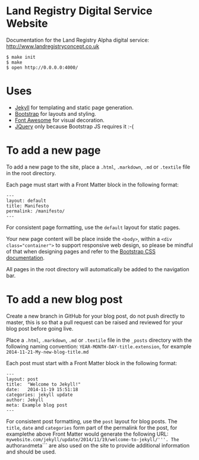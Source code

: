 Land Registry Digital Service Website
========================

Documentation for the Land Registry Alpha digital service: http://www.landregistryconcept.co.uk

    $ make init
    $ make
    $ open http://0.0.0.0:4000/

# Uses
* [Jekyll](http://jekyllrb.com/) for templating and static page generation.
* [Bootstrap](http://getbootstrap.com/) for layouts and styling.
* [Font Awesome](http://fontawesome.io/) for visual decoration.
* [JQuery](http://jquery.com/) only because Bootstrap JS requires it :-(

# To add a new page

To add a new page to the site, place a ```.html```, ```.markdown```, ```.md``` or ```.textile``` file in the root directory.

Each page must start with a Front Matter block in the following format:
```
---
layout: default
title: Manifesto
permalink: /manifesto/
---
```

For consistent page formatting, use the ```default``` layout for static pages.

Your new page content will be place inside the ```<body>```, within a ```<div class="container">``` to support responsive web design, so please be mindful of that when designing pages and refer to the [Bootstrap CSS documentation](http://getbootstrap.com/css/).

All pages in the root directory will automatically be added to the navigation bar.

# To add a new blog post

Create a new branch in GitHub for your blog post, do not push directly to master, this is so that a pull request can be raised and reviewed for your blog post before going live.

Place a ```.html```, ```.markdown```, ```.md``` or ```.textile``` file in the ```_posts``` directory with the following naming convention: ```YEAR-MONTH-DAY-title.extension```, for example ```2014-11-21-My-new-blog-title.md```

Each post must start with a Front Matter block in the following format:
```
---
layout: post
title:  "Welcome to Jekyll!"
date:   2014-11-19 15:51:18
categories: jekyll update
author: Jekyll
meta: Example blog post
---
```

For consistent post formatting, use the ```post``` layout for blog posts.
The ```title```, ```date``` and ```categories``` form part of the permalink for the post, for examplethe above Front Matter would generate the following URL: ```mywebsite.com/jekyll/update/2014/11/19/welcome-to-jekyll/'''.
The ```author``` and ```meta``` are also used on the site to provide additional information and should be used.
